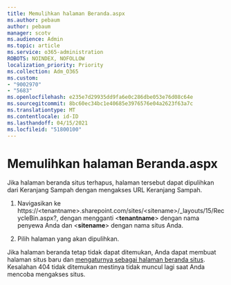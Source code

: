 ```yaml
---
title: Memulihkan halaman Beranda.aspx
ms.author: pebaum
author: pebaum
manager: scotv
ms.audience: Admin
ms.topic: article
ms.service: o365-administration
ROBOTS: NOINDEX, NOFOLLOW
localization_priority: Priority
ms.collection: Adm_O365
ms.custom:
- "9002970"
- "5683"
ms.openlocfilehash: e235e7d29935dd9fa6e0c286dbe053e76d08c64e
ms.sourcegitcommit: 8bc60ec34bc1e40685e3976576e04a2623f63a7c
ms.translationtype: MT
ms.contentlocale: id-ID
ms.lasthandoff: 04/15/2021
ms.locfileid: "51800100"
---
```

# <a name="recover-the-homeaspx-page"></a>Memulihkan halaman Beranda.aspx

Jika halaman beranda situs terhapus, halaman tersebut dapat dipulihkan dari Keranjang Sampah dengan mengakses URL Keranjang Sampah.

1. Navigasikan ke https://\<tenantname>.sharepoint.com/sites/\<sitename>/_layouts/15/RecycleBin.aspx?, dengan mengganti <**tenantname**> dengan nama penyewa Anda dan <**sitename**> dengan nama situs Anda.

2. Pilih halaman yang akan dipulihkan.

Jika halaman beranda tetap tidak dapat ditemukan, Anda dapat membuat halaman situs baru dan [mengaturnya sebagai halaman beranda situs](https://support.microsoft.com/en-gb/office/use-a-different-page-for-your-sharepoint-site-home-page-35a5022c-f84a-455d-985e-c691ab5dfa17?ui=en-us&rs=en-gb&ad=gb). Kesalahan 404 tidak ditemukan mestinya tidak muncul lagi saat Anda mencoba mengakses situs.
